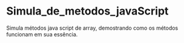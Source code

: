 # Simula_de_metodos_javaScript
Simula métodos java script de array, demostrando como os métodos funcionam em sua essência.
